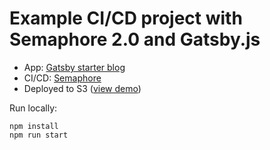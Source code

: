 # Example CI/CD project with Semaphore 2.0 and Gatsby.js

- App: [Gatsby starter blog](https://github.com/gatsbyjs/gatsby-starter-blog)
- CI/CD: [Semaphore](https://semaphoreci.com)
- Deployed to S3 ([view demo](http://markoci-gatsby.s3-website-us-east-1.amazonaws.com))

Run locally:

```
npm install
npm run start
```
